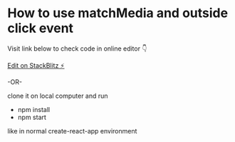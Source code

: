 # How to use matchMedia and outside click event

Visit link below to check code in online editor :point_down:

[Edit on StackBlitz ⚡️](https://stackblitz.com/edit/match-media-react)

-OR-  

clone it on local computer and run

* npm install
* npm start

like in normal create-react-app environment